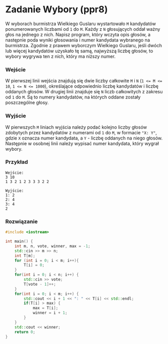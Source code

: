 # Zadanie Wybory (ppr8)

W wyborach burmistrza Wielkiego Guslaru wystartowało `M` kandydatów ponumerowanych liczbami od `1` do `M`. Każdy z `N` głosujących oddał ważny głos na jednego z nich. Napisz program, który wczyta opis głosów, a następnie poda wyniki głosowania i numer kandydata wybranego na burmistrza. Zgodnie z prawem wyborczym Wielkiego Guslaru, jeśli dwóch lub więcej kandydatów uzyskało tę samą, najwyższą liczbę głosów, to wybory wygrywa ten z nich, który ma niższy numer.

### Wejście

W pierwszej linii wejścia znajdują się dwie liczby całkowite `M` i `N` (`1 <= M <= 10`, `1 <= N <= 1000`), określające odpowiednio liczbę kandydatów i liczbę oddanych głosów. W drugiej linii znajduje się `N` liczb całkowitych z zakresu od `1` do `M`. Są to numery kandydatów, na których oddane zostały poszczególne głosy.

### Wyjście

W pierwszych `M` liniach wyjścia należy podać kolejno liczby głosów zdobytych przez kandydatów z numerami od `1` do `M`, w formacie `"X: Y"`, gdzie `X` oznacza numer kandydata, a `Y` - liczbę oddanych na niego głosów. Następnie w osobnej linii należy wypisać numer kandydata, który wygrał wybory.

### Przykład

```
Wejście:
3 10
1 3 2 1 2 3 3 3 2 2 

Wyjście:
1: 2
2: 4
3: 4
2
```

### Rozwiązanie

```cpp
#include <iostream>

int main() {
	int m, n, vote, winner, max = -1;
	std::cin >> m >> n;
	int T[m];
	for (int i = 0; i < m; i++){
 		T[i] = 0;
	}
	for(int i = 0; i < n; i++) {
		std::cin >> vote;
		T[vote - 1]++;
	}
	for(int i = 0; i < m; i++) {
		std::cout << i + 1 << ": " << T[i] << std::endl;
		if(T[i] > max) {
			max = T[i];
			winner = i + 1;
		}
	}
	std::cout << winner;	
	return 0;
}
```